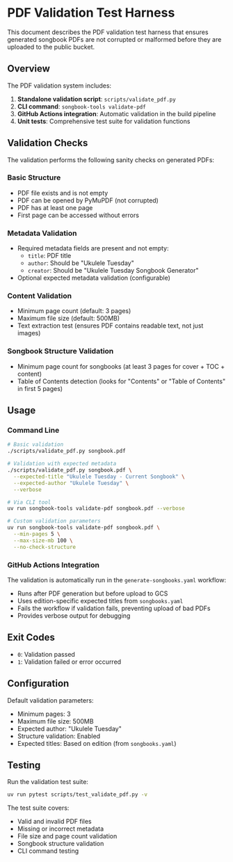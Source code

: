 # PDF Validation Test Harness

This document describes the PDF validation test harness that ensures generated songbook PDFs are not corrupted or malformed before they are uploaded to the public bucket.

## Overview

The PDF validation system includes:

1. **Standalone validation script**: `scripts/validate_pdf.py`
2. **CLI command**: `songbook-tools validate-pdf`
3. **GitHub Actions integration**: Automatic validation in the build pipeline
4. **Unit tests**: Comprehensive test suite for validation functions

## Validation Checks

The validation performs the following sanity checks on generated PDFs:

### Basic Structure
- PDF file exists and is not empty
- PDF can be opened by PyMuPDF (not corrupted)
- PDF has at least one page
- First page can be accessed without errors

### Metadata Validation
- Required metadata fields are present and not empty:
  - `title`: PDF title
  - `author`: Should be "Ukulele Tuesday"
  - `creator`: Should be "Ukulele Tuesday Songbook Generator"
- Optional expected metadata validation (configurable)

### Content Validation
- Minimum page count (default: 3 pages)
- Maximum file size (default: 500MB)
- Text extraction test (ensures PDF contains readable text, not just images)

### Songbook Structure Validation
- Minimum page count for songbooks (at least 3 pages for cover + TOC + content)
- Table of Contents detection (looks for "Contents" or "Table of Contents" in first 5 pages)

## Usage

### Command Line

```bash
# Basic validation
./scripts/validate_pdf.py songbook.pdf

# Validation with expected metadata
./scripts/validate_pdf.py songbook.pdf \
  --expected-title "Ukulele Tuesday - Current Songbook" \
  --expected-author "Ukulele Tuesday" \
  --verbose

# Via CLI tool
uv run songbook-tools validate-pdf songbook.pdf --verbose

# Custom validation parameters
uv run songbook-tools validate-pdf songbook.pdf \
  --min-pages 5 \
  --max-size-mb 100 \
  --no-check-structure
```

### GitHub Actions Integration

The validation is automatically run in the `generate-songbooks.yaml` workflow:

- Runs after PDF generation but before upload to GCS
- Uses edition-specific expected titles from `songbooks.yaml`
- Fails the workflow if validation fails, preventing upload of bad PDFs
- Provides verbose output for debugging

## Exit Codes

- `0`: Validation passed
- `1`: Validation failed or error occurred

## Configuration

Default validation parameters:
- Minimum pages: 3
- Maximum file size: 500MB
- Expected author: "Ukulele Tuesday"
- Structure validation: Enabled
- Expected titles: Based on edition (from `songbooks.yaml`)

## Testing

Run the validation test suite:

```bash
uv run pytest scripts/test_validate_pdf.py -v
```

The test suite covers:
- Valid and invalid PDF files
- Missing or incorrect metadata
- File size and page count validation
- Songbook structure validation
- CLI command testing
